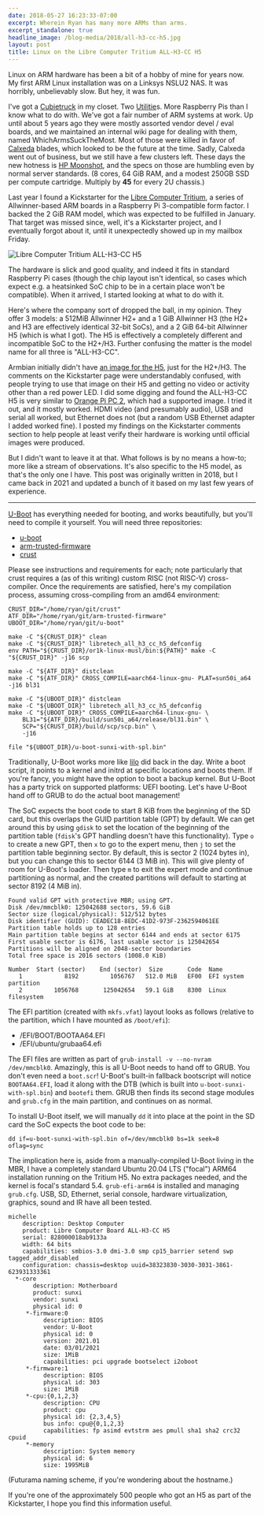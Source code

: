 ```yaml
---
date: 2018-05-27 16:23:33-07:00
excerpt: Wherein Ryan has many more ARMs than arms.
excerpt_standalone: true
headline_image: /blog-media/2018/all-h3-cc-h5.jpg
layout: post
title: Linux on the Libre Computer Tritium ALL-H3-CC H5
---
```

Linux on ARM hardware has been a bit of a hobby of mine for years now.  My first ARM Linux installation was on a Linksys NSLU2 NAS.  It was horribly, unbelievably slow.  But hey, it was fun.

I've got a [Cubietruck](https://linux-sunxi.org/Cubietech_Cubietruck) in my closet.  Two [Utilitie](https://en.wikipedia.org/wiki/Utilite)s.  More Raspberry Pis than I know what to do with.  We've got a fair number of ARM systems at work.  Up until about 5 years ago they were mostly assorted vendor devel / eval boards, and we maintained an internal wiki page for dealing with them, named WhichArmsSuckTheMost.  Most of those were killed in favor of [Calxeda](https://en.wikipedia.org/wiki/Calxeda) blades, which looked to be the future at the time.  Sadly, Calxeda went out of business, but we still have a few clusters left.  These days the new hotness is [HP Moonshot](https://www.hpe.com/us/en/servers/moonshot.html), and the specs on those are humbling even by normal server standards.  (8 cores, 64 GiB RAM, and a modest 250GB SSD per compute cartridge.  Multiply by **45** for every 2U chassis.)

Last year I found a Kickstarter for the [Libre Computer Tritium](https://www.kickstarter.com/projects/librecomputer/libre-computer-board-tritium-sbc-linux-android-7-n), a series of Allwinner-based ARM boards in a Raspberry Pi 3-compatible form factor.  I backed the 2 GiB RAM model, which was expected to be fulfilled in January.  That target was missed since, well, it's a Kickstarter project, and I eventually forgot about it, until it unexpectedly showed up in my mailbox Friday.

<img src="{{ site.url }}{{ site.baseurl }}/blog-media/2018/all-h3-cc-h5.jpg" alt="Libre Computer Tritium ALL-H3-CC H5" class="img-responsive img-rounded img-lg">

The hardware is slick and good quality, and indeed it fits in standard Raspberry Pi cases (though the chip layout isn't identical, so cases which expect e.g. a heatsinked SoC chip to be in a certain place won't be compatible).  When it arrived, I started looking at what to do with it.

Here's where the company sort of dropped the ball, in my opinion.  They offer 3 models: a 512MiB Allwinner H2+ and a 1 GiB Allwinner H3 (the H2+ and H3 are effectively identical 32-bit SoCs), and a 2 GiB 64-bit Allwinner H5 (which is what I got).  The H5 is effectively a completely different and incompatible SoC to the H2+/H3.  Further confusing the matter is the model name for all three is "ALL-H3-CC".

Armbian initially didn't have [an image for the H5](https://www.armbian.com/tritium-h5/), just for the H2+/H3.  The comments on the Kickstarter page were understandably confused, with people trying to use that image on their H5 and getting no video or activity other than a red power LED.  I did some digging and found the ALL-H3-CC H5 is very similar to [Orange Pi PC 2](https://www.armbian.com/orange-pi-pc2/), which had a supported image.  I tried it out, and it mostly worked.  HDMI video (and presumably audio), USB and serial all worked, but Ethernet does not (but a random USB Ethernet adapter I added worked fine).  I posted my findings on the Kickstarter comments section to help people at least verify their hardware is working until official images were produced.

But I didn't want to leave it at that.  What follows is by no means a how-to; more like a stream of observations.  It's also specific to the H5 model, as that's the only one I have.  This post was originally written in 2018, but I came back in 2021 and updated a bunch of it based on my last few years of experience.

---

[U-Boot](https://www.denx.de/wiki/U-Boot) has everything needed for booting, and works beautifully, but you'll need to compile it yourself.  You will need three repositories:

  * [u-boot](https://github.com/u-boot/u-boot)
  * [arm-trusted-firmware](https://github.com/ARM-software/arm-trusted-firmware)
  * [crust](https://github.com/crust-firmware/crust)

Please see instructions and requirements for each; note particularly that crust requires a (as of this writing) custom RISC (not RISC-V) cross-compiler.  Once the requirements are satisfied, here's my compilation process, assuming cross-compiling from an amd64 environment:

``` shell
CRUST_DIR="/home/ryan/git/crust"
ATF_DIR="/home/ryan/git/arm-trusted-firmware"
UBOOT_DIR="/home/ryan/git/u-boot"

make -C "${CRUST_DIR}" clean
make -C "${CRUST_DIR}" libretech_all_h3_cc_h5_defconfig
env PATH="${CRUST_DIR}/or1k-linux-musl/bin:${PATH}" make -C "${CRUST_DIR}" -j16 scp

make -C "${ATF_DIR}" distclean
make -C "${ATF_DIR}" CROSS_COMPILE=aarch64-linux-gnu- PLAT=sun50i_a64 -j16 bl31

make -C "${UBOOT_DIR}" distclean
make -C "${UBOOT_DIR}" libretech_all_h3_cc_h5_defconfig
make -C "${UBOOT_DIR}" CROSS_COMPILE=aarch64-linux-gnu- \
    BL31="${ATF_DIR}/build/sun50i_a64/release/bl31.bin" \
    SCP="${CRUST_DIR}/build/scp/scp.bin" \
    -j16

file "${UBOOT_DIR}/u-boot-sunxi-with-spl.bin"
```

Traditionally, U-Boot works more like [lilo](https://en.wikipedia.org/wiki/LILO_(boot_loader)) did back in the day.  Write a boot script, it points to a kernel and initrd at specific locations and boots them.  If you're fancy, you might have the option to boot a backup kernel.  But U-Boot has a party trick on supported platforms: UEFI booting.  Let's have U-Boot hand off to GRUB to do the actual boot management!

The SoC expects the boot code to start 8 KiB from the beginning of the SD card, but this overlaps the GUID partition table (GPT) by default.  We can get around this by using `gdisk` to set the location of the beginning of the partition table (`fdisk`'s GPT handling doesn't have this functionality). Type `o` to create a new GPT, then `x` to go to the expert menu, then `j` to set the partition table beginning sector.  By default, this is sector 2 (1024 bytes in), but you can change this to sector 6144 (3 MiB in).  This will give plenty of room for U-Boot's loader. Then type `m` to exit the expert mode and continue partitioning as normal, and the created partitions will default to starting at sector 8192 (4 MiB in).

```
Found valid GPT with protective MBR; using GPT.
Disk /dev/mmcblk0: 125042688 sectors, 59.6 GiB
Sector size (logical/physical): 512/512 bytes
Disk identifier (GUID): CEADEC18-8EDC-41D2-973F-2362594061EE
Partition table holds up to 128 entries
Main partition table begins at sector 6144 and ends at sector 6175
First usable sector is 6176, last usable sector is 125042654
Partitions will be aligned on 2048-sector boundaries
Total free space is 2016 sectors (1008.0 KiB)

Number  Start (sector)    End (sector)  Size       Code  Name
   1            8192         1056767   512.0 MiB   EF00  EFI system partition
   2         1056768       125042654   59.1 GiB    8300  Linux filesystem
```

The EFI partition (created with `mkfs.vfat`) layout looks as follows (relative to the partition, which I have mounted as `/boot/efi`):

- /EFI/BOOT/BOOTAA64.EFI
- /EFI/ubuntu/grubaa64.efi

The EFI files are written as part of `grub-install -v --no-nvram /dev/mmcblk0`.  Amazingly, this is all U-Boot needs to hand off to GRUB.  You don't even need a `boot.scr`!  U-Boot's built-in fallback bootscript will notice `BOOTAA64.EFI`, load it along with the DTB (which is built into `u-boot-sunxi-with-spl.bin`) and `bootefi` them.  GRUB then finds its second stage modules and `grub.cfg` in the main partition, and continues on as normal.

To install U-Boot itself, we will manually `dd` it into place at the point in the SD card the SoC expects the boot code to be:

``` shell
dd if=u-boot-sunxi-with-spl.bin of=/dev/mmcblk0 bs=1k seek=8 oflag=sync
```

The implication here is, aside from a manually-compiled U-Boot living in the MBR, I have a completely standard Ubuntu 20.04 LTS ("focal") ARM64 installation running on the Tritium H5.  No extra packages needed, and the kernel is focal's standard 5.4.  `grub-efi-arm64` is installed and managing `grub.cfg`.  USB, SD, Ethernet, serial console, hardware virtualization, graphics, sound and IR have all been tested.

```
michelle
    description: Desktop Computer
    product: Libre Computer Board ALL-H3-CC H5
    serial: 828000018ab9133a
    width: 64 bits
    capabilities: smbios-3.0 dmi-3.0 smp cp15_barrier setend swp tagged_addr_disabled
    configuration: chassis=desktop uuid=38323830-3030-3031-3861-623931333361
  *-core
       description: Motherboard
       product: sunxi
       vendor: sunxi
       physical id: 0
     *-firmware:0
          description: BIOS
          vendor: U-Boot
          physical id: 0
          version: 2021.01
          date: 03/01/2021
          size: 1MiB
          capabilities: pci upgrade bootselect i2oboot
     *-firmware:1
          description: BIOS
          physical id: 303
          size: 1MiB
     *-cpu:{0,1,2,3}
          description: CPU
          product: cpu
          physical id: {2,3,4,5}
          bus info: cpu@{0,1,2,3}
          capabilities: fp asimd evtstrm aes pmull sha1 sha2 crc32 cpuid
     *-memory
          description: System memory
          physical id: 6
          size: 1995MiB
```

(Futurama naming scheme, if you're wondering about the hostname.)

If you're one of the approximately 500 people who got an H5 as part of the Kickstarter, I hope you find this information useful.
